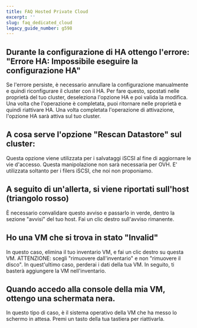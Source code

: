```yaml
---
title: FAQ Hosted Private Cloud
excerpt: ''
slug: faq_dedicated_cloud
legacy_guide_number: g598
---
```



## Durante la configurazione di HA ottengo l'errore: "Errore HA: Impossibile eseguire la configurazione HA"
Se l'errore persiste, è necessario annullare la configurazione manualmente e quindi riconfigurare il cluster con il HA. Per fare questo, spostati nelle proprietà del tuo cluster, deseleziona l'opzione HA e poi valida la modifica. Una volta che l'operazione è completata, puoi ritornare nelle proprietà e quindi riattivare HA. Una volta completata l'operazione di attivazione, l'opzione HA sarà attiva sul tuo cluster.


## A cosa serve l'opzione "Rescan Datastore" sul cluster:
Questa opzione viene utilizzata per i salvataggi iSCSI al fine di aggiornare le vie d'accesso.
Questa manipolazione non sarà necessaria per OVH. E' utilizzata soltanto per i filers iSCSI, che noi non proponiamo.


## A seguito di un'allerta, si viene riportati sull'host (triangolo rosso)
È necessario convalidare questo avviso e passarlo in verde, dentro la sezione "avvisi" del tuo host. Fai un clic destro sull'avviso rimanente.


## Ho una VM che si trova in stato "Invalid"
In questo caso, elimina il tuo inventario VM, e fai un clic destro su questa VM.
ATTENZIONE: scegli "rimuovere dall'inventario" e non "rimuovere il disco". In quest'ultimo caso, perderai i dati della tua VM.
In seguito, ti basterà aggiungere la VM nell'inventario.


## Quando accedo alla console della mia VM, ottengo una schermata nera.
In questo tipo di caso, è il sistema operativo della VM che ha messo lo schermo in attesa. Premi un tasto della tua tastiera per riattivarla.

